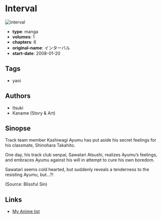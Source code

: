 # Interval

![interval](https://cdn.myanimelist.net/images/manga/1/40968.jpg)

-   **type**: manga
-   **volumes**: 1
-   **chapters**: 6
-   **original-name**: インターバル
-   **start-date**: 2008-01-20

## Tags

-   yaoi

## Authors

-   Itsuki
-   Kaname (Story & Art)

## Sinopse

Track team member Kashiwagi Ayumu has put aside his secret feelings for his classmate, Shinohara Takahito.

One day, his track club senpai, Sawatari Atsushi, realizes Ayumu’s feelings, and embraces Ayumu against his will in attempt to cure his own boredom.

Sawatari seems cold hearted, but suddenly reveals a tenderness to the resisting Ayumu, but…?!

(Source: Blissful Sin)

## Links

-   [My Anime list](https://myanimelist.net/manga/10504/Interval)
